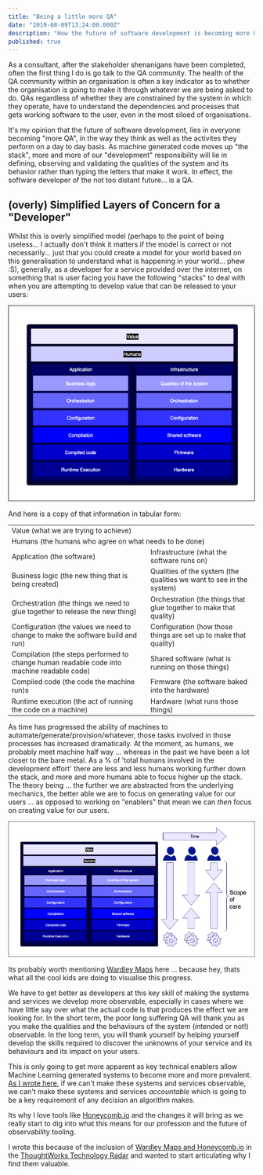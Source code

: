 ```yaml
---
title: "Being a little more QA" 
date: "2019-08-09T13:24:00.000Z"
description: "How the future of software development is becoming more QA"
published: true
---
```

As a consultant, after the stakeholder shenanigans have been completed, often the first thing I do is go talk to the QA community. The health of the QA community within an organisation is often a key indicator as to whether the organisation is going to make it through whatever we are being asked to do. QAs regardless of whether they are constrained by the system in which they operate, have to understand the dependencies and processes that gets working software to the user, even in the most siloed of organisations. 

It's my opinion that the future of software development, lies in everyone becoming "more QA", in the way they think as well as the activites they perform on a day to day basis. As machine generated code moves up "the stack", more and more of our "development" responsibility will lie in defining, observing and validating the qualities of the system and its behavior rather than typing the letters that make it work. In effect, the software developer of the not too distant future... is a QA.

## (overly) Simplified Layers of Concern for a "Developer"

Whilst this is overly simplified model (perhaps to the point of being useless... I actually don't think it matters if the model is correct or not necessarily... just that you could create a model for your world based on this generalisation to understand what is happening in your world... phew :S), generally, as a developer for a service provided over the internet, on something that is user facing you have the following "stacks" to deal with when you are attempting to develop value that can be released to your users:

![A simplified view of the layers of concern for a "Developer", an accessible, table form of this diagram follows](./stacks.png)

And here is a copy of that information in tabular form:

<table> 
    <tr><td colspan="2">Value (what we are trying to achieve)</td></tr>
    <tr><td colspan="2">Humans (the humans who agree on what needs to be done)</td></tr>
    <tr><td>Application (the software)</td><td>Infrastructure (what the software runs on)</td></tr>
    <tr><td>Business logic (the new thing that is being created)</td><td>Qualities of the system (the qualities we want to see in the system)</td></tr>
    <tr><td>Orchestration (the things we need to glue together to release the new thing)</td><td>Orchestration (the things that glue together to make that quality)</td></tr>
    <tr><td>Configuration (the values we need to change to make the software build and run)</td><td>Configuration (how those things are set up to make that quality)</td></tr>
    <tr><td>Compilation (the steps performed to change human readable code into machine readable code)</td><td>Shared software (what is running on those things)</td></tr>
    <tr><td>Compiled code (the code the machine run)s</td><td>Firmware (the software baked into the hardware)</td></tr>
    <tr><td>Runtime execution (the act of running the code on a machine)</td><td>Hardware (what runs those things)</td></tr>
</table>

As time has progressed the ability of machines to automate/generate/provision/whatever, those tasks involved in those processes has increased dramatically. At the moment, as humans, we probably meet machine half way ... whereas in the past we have been a lot closer to the bare metal. As a % of 'total humans involved in the development effort' there are less and less humans working further down the stack, and more and more humans able to focus higher up the stack. The theory being ... the further we are abstracted from the underlying mechanics, the better able we are to focus on generating value for our users ... as opposed to working on "enablers" that mean we can *then* focus on creating value for our users.

![Showing how, over time, machines have enabled more and more human effort to focus on the top of the stack](./qa_value.png)

Its probably worth mentioning [Wardley Maps](https://medium.com/wardleymaps) here ... because hey, thats what all the cool kids are doing to visualise this progress.

We have to get better as developers at this key skill of making the systems and services we develop more observable, especially in cases where we have little say over what the actual code is that produces the effect we are looking for. In the short term, the poor long suffering QA will thank you as you make the qualities and the behaviours of the system (intended or not!) observable. In the long term, you will thank yourself by helping yourself develop the skills required to discover the unknowns of your service and its behaviours and its impact on your users.

This is only going to get more apparent as key technical enablers allow Machine Learning generated systems to become more and more prevalent. [As I wrote here](https://www.defmyfunc.com/2019-04-06_ai_ml_healthcare_and_observability), if we can't make these systems and services observable, we can't make these systems and services *accountable* which is going to be a key requirement of any decision an algorithm makes.

Its why I love tools like [Honeycomb.io](https://www.honeycomb.io) and the changes it will bring as we really start to dig into what this means for our profession and the future of observability tooling.

I wrote this because of the inclusion of [Wardley Maps and Honeycomb.io](https://twitter.com/defmyfunc/status/1121094326745010176?s=20) in the [ThoughtWorks Technology Radar](https://www.thoughtworks.com/radar) and wanted to start articulating why I find them valuable.